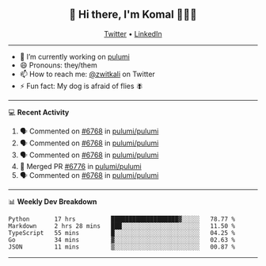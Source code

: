 <h2 align="center"> 👋 Hi there, I'm Komal 🧑🏾‍💻 </h2>
<p align="center">
    <a href="https://twitter.com/zwitkali">Twitter</a> •
    <a href="https://www.linkedin.com/in/komal-ali/">LinkedIn</a>
</p>

--------

- 🔭 I’m currently working on [pulumi](https://github.com/pulumi/pulumi)
- 😄 Pronouns: they/them
- 📫 How to reach me: [@zwitkali](https://twitter.com/zwitkali) on Twitter
- ⚡ Fun fact: My dog is afraid of flies 🪰

--------
💻 **Recent Activity**

<!--START_SECTION:activity-->
1. 🗣 Commented on [#6768](https://github.com/pulumi/pulumi/issues/6768) in [pulumi/pulumi](https://github.com/pulumi/pulumi)
2. 🗣 Commented on [#6768](https://github.com/pulumi/pulumi/issues/6768) in [pulumi/pulumi](https://github.com/pulumi/pulumi)
3. 🗣 Commented on [#6768](https://github.com/pulumi/pulumi/issues/6768) in [pulumi/pulumi](https://github.com/pulumi/pulumi)
4. 🎉 Merged PR [#6776](https://github.com/pulumi/pulumi/pull/6776) in [pulumi/pulumi](https://github.com/pulumi/pulumi)
5. 🗣 Commented on [#6768](https://github.com/pulumi/pulumi/issues/6768) in [pulumi/pulumi](https://github.com/pulumi/pulumi)
<!--END_SECTION:activity-->

--------

📊 **Weekly Dev Breakdown**
<!--START_SECTION:waka-->
```text
Python       17 hrs          ███████████████████▓░░░░░   78.77 % 
Markdown     2 hrs 28 mins   ███░░░░░░░░░░░░░░░░░░░░░░   11.50 % 
TypeScript   55 mins         █░░░░░░░░░░░░░░░░░░░░░░░░   04.25 % 
Go           34 mins         ▓░░░░░░░░░░░░░░░░░░░░░░░░   02.63 % 
JSON         11 mins         ▒░░░░░░░░░░░░░░░░░░░░░░░░   00.87 % 
```
<!--END_SECTION:waka-->

--------